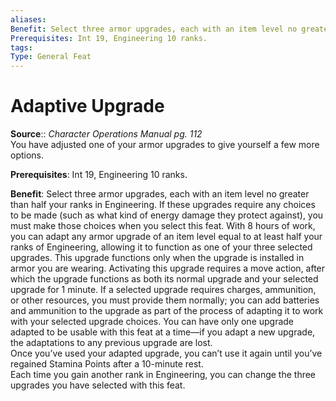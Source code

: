 ```yaml
---
aliases: 
Benefit: Select three armor upgrades, each with an item level no greater than half your ranks in Engineering. If these upgrades require any choices to be made (such as what kind of energy damage they protect against), you must make those choices when you select this feat. With 8 hours of work, you can adapt any armor upgrade of an item level equal to at least half your ranks of Engineering, allowing it to function as one of your three selected upgrades. This upgrade functions only when the upgrade is installed in armor you are wearing. Activating this upgrade requires a move action, after which the upgrade functions as both its normal upgrade and your selected upgrade for 1 minute. If a selected upgrade requires charges, ammunition, or other resources, you must provide them normally; you can add batteries and ammunition to the upgrade as part of the process of adapting it to work with your selected upgrade choices. You can have only one upgrade adapted to be usable with this feat at a time—if you adapt a new upgrade, the adaptations to any previous upgrade are lost. Once you’ve used your adapted upgrade, you can’t use it again until you’ve regained Stamina Points after a 10-minute rest. Each time you gain another rank in Engineering, you can change the three upgrades you have selected with this feat.
Prerequisites: Int 19, Engineering 10 ranks.
tags: 
Type: General Feat
---
```


# Adaptive Upgrade

**Source**:: _Character Operations Manual pg. 112_  
You have adjusted one of your armor upgrades to give yourself a few more options.

**Prerequisites**: Int 19, Engineering 10 ranks.

**Benefit**: Select three armor upgrades, each with an item level no greater than half your ranks in Engineering. If these upgrades require any choices to be made (such as what kind of energy damage they protect against), you must make those choices when you select this feat. With 8 hours of work, you can adapt any armor upgrade of an item level equal to at least half your ranks of Engineering, allowing it to function as one of your three selected upgrades. This upgrade functions only when the upgrade is installed in armor you are wearing. Activating this upgrade requires a move action, after which the upgrade functions as both its normal upgrade and your selected upgrade for 1 minute. If a selected upgrade requires charges, ammunition, or other resources, you must provide them normally; you can add batteries and ammunition to the upgrade as part of the process of adapting it to work with your selected upgrade choices. You can have only one upgrade adapted to be usable with this feat at a time—if you adapt a new upgrade, the adaptations to any previous upgrade are lost.  
Once you’ve used your adapted upgrade, you can’t use it again until you’ve regained Stamina Points after a 10-minute rest.  
Each time you gain another rank in Engineering, you can change the three upgrades you have selected with this feat.
